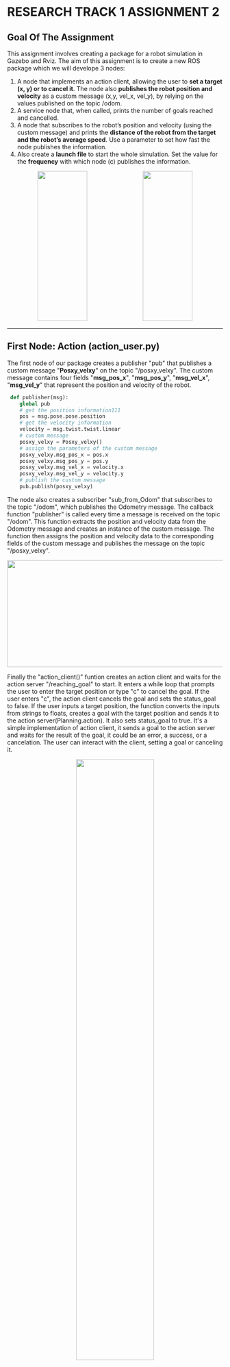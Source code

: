 RESEARCH TRACK 1  ASSIGNMENT 2
================================

## Goal Of The Assignment

This assignment involves creating a package for a robot simulation in Gazebo and Rviz. 
The aim of this assignment is to create a new ROS package which we will develope 3 nodes: 

1. A node that implements an action client, allowing the user to **set a target (x, y) or to cancel it**. The node
also **publishes the robot position and velocity** as a custom message (x,y, vel_x, vel_y), by relying on the values
published on the topic /odom.
2. A service node that, when called, prints the number of goals reached and cancelled.
3. A node that subscribes to the robot’s position and velocity (using the custom message) and prints the
**distance of the robot from the target and the robot’s average speed**. Use a parameter to set how fast the
node publishes the information.
4. Also create a **launch file** to start the whole simulation. Set the value for the **frequency** with which node (c) publishes
the information.

<p align="center" width="100%">
    <img width="48%" height="350" src="https://user-images.githubusercontent.com/58879182/213936088-b599162b-4c8a-4728-b4f6-830d56a3db6e.png">
    <img width="48%" height="350" src="https://user-images.githubusercontent.com/58879182/213935894-04b775d8-8a03-4a45-86b4-349905741c48.png">
    
</p>

---------------------------------
## First Node: Action (action_user.py)

The first node of our package creates a publisher "pub" that publishes a custom message "**Posxy_velxy**" on the topic "/posxy_velxy". The custom message contains four fields "**msg_pos_x**", "**msg_pos_y**", "**msg_vel_x**", "**msg_vel_y**" that represent the position and velocity of the robot.

```python
 def publisher(msg):
    global pub
    # get the position information111
    pos = msg.pose.pose.position
    # get the velocity information
    velocity = msg.twist.twist.linear
    # custom message
    posxy_velxy = Posxy_velxy()
    # assign the parameters of the custom message
    posxy_velxy.msg_pos_x = pos.x
    posxy_velxy.msg_pos_y = pos.y
    posxy_velxy.msg_vel_x = velocity.x
    posxy_velxy.msg_vel_y = velocity.y
    # publish the custom message
    pub.publish(posxy_velxy)
```
The node also creates a subscriber "sub_from_Odom" that subscribes to the topic "/odom", which publishes the Odometry message. The callback function "publisher" is called every time a message is received on the topic "/odom". This function extracts the position and velocity data from the Odometry message and creates an instance of the custom message. The function then assigns the position and velocity data to the corresponding fields of the custom message and publishes the message on the topic "/posxy_velxy".

<p align="center" width="100%">
    <img width="800" height="250" src="https://user-images.githubusercontent.com/58879182/213940945-5b4c75b8-79c5-45ce-9602-caa3081905f1.png">
</p>



Finally the "action_client()" funtion creates an action client and waits for the action server "/reaching_goal" to start. It enters a while loop that prompts the user to enter the target position or type "c" to cancel the goal. If the user enters "c", the action client cancels the goal and sets the status_goal to false. If the user inputs a target position, the function converts the inputs from strings to floats, creates a goal with the target position and sends it to the action server(Planning.action). It also sets status_goal to true.
It's a simple implementation of action client, it sends a goal to the action server and waits for the result of the goal, it could be an error, a success, or a cancelation. The user can interact with the client, setting a goal or canceling it.

<p align="center" width="100%">
    <img width="60%" src="https://user-images.githubusercontent.com/58879182/213941409-7911d914-4ef2-48ae-b2bb-a1432ce44d4f.png">
</p>

### Flowchart of the action_user.py

<p align="center" width="100%">
    <img width="80%" src="https://user-images.githubusercontent.com/58879182/214115689-40ca2b9f-a117-4484-ab77-335498e31adc.png">
</p>

--------------------------------------------------------------------------------------------------------------------------------------------------
## Second Node: Service (goal_service.py)

The second node creates a ROS service that listens for requests on the "goal_service" topic, and responds with the number of goals reached and cancelled. It also subscribes to the "/reaching_goal/result" topic to receive messages about the status of goals and updates the counters for goals reached and cancelled accordingly. When the service is called, it returns a goal_rcResponse message containing the current values of goal_reached and goal_cancelled.

<p align="center" width="100%">
    <img width="800" height="250" src="https://user-images.githubusercontent.com/58879182/213945125-df4fc75e-a79e-40b6-813d-e3963bbc4f50.png">
</p>

It initializes a ROS node called "goal_service" and creates an instance of the Service class. This creates the service, which listens for requests on the "goal_service" topic, and a subscriber to the "/reaching_goal/result" topic. When a request is received on the "goal_service" topic, the data method is called, which returns a goal_rcResponse message containing the current values of goal_reached and goal_cancelled.

When a message is received on the "/reaching_goal/result" topic, the result_callback method is called. This method examines the status (when robot moving: status = 1, when robot target cancelled: status = 2 and when robot reached the target: status = 3) of the goal, which is contained within the message, and increments the appropriate counter, either goal_cancelled or goal_reached. To check the status "rostopic echo /reaching_goal/status" can be run.

<p align="center" width="100%">
    <img width="32%" src="https://user-images.githubusercontent.com/58879182/213946558-6baa0529-c805-478d-bbfa-5d8cf2a23401.png">
    <img width="32%" src="https://user-images.githubusercontent.com/58879182/213946559-fb0281e6-65eb-4569-b5b9-347fece81313.png">
    <img width="32%" src="https://user-images.githubusercontent.com/58879182/213946570-c6f54c7b-8104-4759-9046-0e861b1b48c9.png">
</p>

----------------------------------------------------------------------------------

## Third Node: Print Distance and Average Velociity (print_dis_avgvel.py)

The third node prints out information about a robot's distace from target and average velocity. The node gets the publish frequency parameter from ROS parameters, which is used to determine how often the information is printed. It also initializes a variable to keep track of the last time the information was printed and creates a subscriber to the '/posxy_velxy' topic, which i  to containining messages of robot's curren x,y positions and x,y velocities.

```python
 def __init__(self):
        # Get the publish frequency parameter
        self.freq = rospy.get_param("frequency")

        # Last time the info was printed
        self.printed = 0

        # Subscriber to the position and velocity topic
        self.sub_pos = rospy.Subscriber("/posxy_velxy", Posxy_velxy, self.posvel_callback)
```
The node first gets the desired position of the robot, and the actual position of the robot from the message received. It then calculates the distance between the desired and actual positions using the math.dist() function. It also gets the actual velocity of the robot from the message and calculates the average speed using the velocity components from the message. Finally, it prints the distance and average speed information using the rospy.loginfo() function, and updates the last printed time variable.

<p align="center" width="100%">
    <img width="60%" src="https://user-images.githubusercontent.com/58879182/213949410-960707c9-6672-490f-96c1-2d3c2618f1cd.png">
</p>


-------------------------------------
## Creating Launch file (assignment2.launch)

The ROS launch file is used to start multiple nodes and set parameters at once. The launch file is written in XML and uses the <launch> tag as the root element.The launch file starts by including another launch file, "sim_w1.launch", which is already located in our package to run Gazebo and Rviz simulators and environment related nodes. Then, it sets two parameters "des_pos_x" and "des_pos_y" with values 0.0 and 1.0 respectively. These parameters used by other nodes to determine the desired position of the robot.

Then we set a parameter "frequency" with a value of 1.0. This parameter used by the node "print_dis_avgvel.py" to determine how often the distance and average velocity information should be printed.

After that, it starts nodes using the <node> tag, these nodes are:

  +  "wall_follower.py"
  +  "go_to_point.py"
  +  "bug_action_service.py"
  +  "action_user.py"
  +  "goal_service.py"
  +  "print_dis_avgvel.py"

Each of these nodes is defined by specifying the package name "assignment_2_2022" where they reside, the type of the file, and the name of the node. The last two nodes are run with the additional parameter output="screen" and launch-prefix="xterm -hold -e" respectively, which causes the output of these nodes to be printed to the screen in a new terminal window.
	

	
```xml
 def __init__(self):
 <?xml version="1.0"?>
<launch>
    <include file="$(find assignment_2_2022)/launch/sim_w1.launch" />
    <param name="des_pos_x" value= "0.0" />
    <param name="des_pos_y" value= "1.0" />
    
    <!--Frequency parameter to set the frequency of the print_dis_avgvel node -->
    <param name="frequency" type="double" value="1.0" />
    
    <node pkg="assignment_2_2022" type="wall_follow_service.py" name="wall_follower" />
    <node pkg="assignment_2_2022" type="go_to_point_service.py" name="go_to_point"  />
    <node pkg="assignment_2_2022" type="bug_as.py" name="bug_action_service" output="screen" />
    <node pkg="assignment_2_2022" type="action_user.py" name="action_user" output="screen" launch-prefix="xterm -hold -e" />
    <node pkg="assignment_2_2022" type="goal_service.py" name="goal_service"  />
    <node pkg="assignment_2_2022" type="print_dis_avgvel.py" name="print_dis_avgvel" output="screen" launch-prefix="xterm -hold -e" />
</launch>
```
This launch file allows to start all the necessary nodes for the application and set the required parameters with a single command, instead of running each node and setting each parameter separately. It also allows to run the nodes in a specific order and with specific settings.
	
------------------------------------
## Installation

First of all before running the program it is required to install the xterm libray. Open a terminal window and run the following command to install the xterm package, this library helps us to print outputs of the nodes in a new terminal window :

```command
	sudo apt-get install xterm -y
```
Next, navigate to your ROS workspace 'src' folder and clone this repository using the following command:
	
```command
	git clone <link of the repository>
```
Once the repository has been cloned, navigate to the work space drectory and run the following command to build the package:

```command
	catkin_make
```


After the package has been built successfully, finally, we can launch the simulation
	
---------------------------------

## How To Run The Simulation
The launch file for the assignment can be found in the "launch" folder within the "assignment_2_2022" directory. To start the simulation, use the following command: 

```command
	roslaunch assignment_2_2022 assignment2.launch
```
Upon successful launch, four screens should appear: one for inputting target coordinates (action_user.py), one for displaying the distance and average velocity of the robot (print_dis_avgvel.py), and two for the Gazebo and Rviz visualization environments.
	
<p align="center" width="100%">
    <img width="24%" height="200" src="https://user-images.githubusercontent.com/58879182/213941409-7911d914-4ef2-48ae-b2bb-a1432ce44d4f.png">
    <img width="24%" height="200" src="https://user-images.githubusercontent.com/58879182/213949410-960707c9-6672-490f-96c1-2d3c2618f1cd.png">
    <img width="24%" height="200" src="https://user-images.githubusercontent.com/58879182/213936088-b599162b-4c8a-4728-b4f6-830d56a3db6e.png">
    <img width="24%" height="200" src="https://user-images.githubusercontent.com/58879182/213935894-04b775d8-8a03-4a45-86b4-349905741c48.png">	
</p>

To run the service node (goal_service.py) that, when called, prints the number of goals reached and cancelled use the following command:

```command
	rosservice call /gaol_service
```
or just us the rqt tool to call the service. rqt is a tool in ROS (Robot Operating System) that provides a simple and intuitive GUI (graphical user interface) for debugging and analyzing various aspects of the system. It allows users to view various data streams, such as topics, services, and parameters, as well as perform tasks such as plotting, logging, and debugging. rqt also provides a plugin system which allows developers to create custom plugins for specific tasks. It helps to debug, visualize and inspect the ROS system, also to monitor and control the ROS nodes and topics.

```command
	rqt
```
<p align="center" width="100%">
    <img width="800" height="300" src="https://user-images.githubusercontent.com/58879182/214059310-a25e8d3d-29fd-4a1f-927f-9e372578cba3.png">
</p>

To access the Service Caller function in rqt, follow these steps:

    1- Go to the "Plugins" menu
    2- Select "Services"
    3- Click on "Service Caller"
    4- In the Service Caller window, locate the "goal_service"
    5- Click the "Call" button
    6- The response window will display the number of targets reached and cancelled.
	
<p align="center" width="100%">
    <img width="800" height="300" src="https://user-images.githubusercontent.com/58879182/214059302-e17e3cf2-5126-48c3-a3e2-119a81665366.png">
</p>
	
---------------------------------

## Troubleshooting

When running `roslaunch assignment_2_2022 assignment2.launch` file, you may be presented with some errors related to the graphical board of your pc. Try the following steps:

Open the urdf directory and change 43 and 71 lines of the robot2_lazer.gazebo file with the followings:
* line 43: 
	```xml 
	<sensor type="ray" name="head_hokuyo_sensor"> 
	``` 
* change with  
	```xml 
	<sensor type="gpu_ray" name="head_hokuyo_sensor"> 
	```
* line 71: 
	```xml 
	<plugin name="hokuyo_node" filename="libgazebo_ros_laser.so"> 
	``` 
* change with  
	```xml 
	<plugin name="gazebo_ros_head_hokuyo_controller" filename="libgazebo_ros_gpu_laser.so"> 
	```

-----------------------------------
		
## Conclusion

In this assignment, a package was developed with three nodes: (a) an action client node that allows the user to set a target (x, y) or cancel it, and also publishes the robot's position and velocity as a custom message; (b) a service node that prints the number of goals reached and cancelled; and (c) a node that subscribes to the robot's position and velocity and prints the distance of the robot from the target and the robot's average speed. A launch file was also created to start the whole simulation and set the frequency at which node (c) publishes information. Overall, the package demonstrates the use of action clients, services, and custom messages in ROS and how they can be used to control a robot and monitor its performance. Some possible improvements for this assignment could include:

1- Using markers in RViz to display the target position and the robot's current position in a more intuitive way, such as by using different colors or shapes to indicate different states (e.g. goal reached, goal canceled).

2- Incorporating the robot's orientation in the visualization, such as by using an arrow or a 3D model of the robot to indicate the direction it is facing.

3- Using Gazebo's built-in visualization tools to display the target position in the simulated environment, such as by placing a marker or a flag at the target location.

4- Incorporating a path-planning algorithm to display the robot's planned path to the target, such as by using RViz's "Path" display type.

5- Implementing input validation to ensure that the user can only enter integers, and not other types of input such as floating point numbers or characters. Providing feedback to the user if an invalid input is entered, such as by displaying an error message or highlighting the input field in red.

6- Adding a feature to check if the input value is within a certain range or not, and if not, prompt the user to enter a value within the range.
